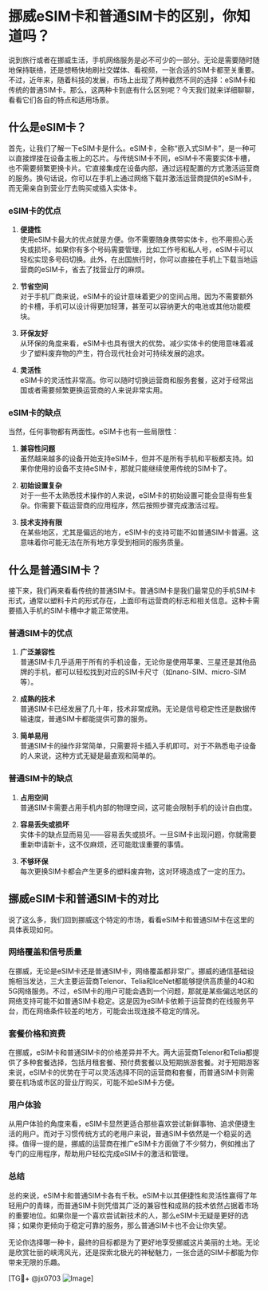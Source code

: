 # 挪威eSIM卡和普通SIM卡的区别，你知道吗？

说到旅行或者在挪威生活，手机网络服务是必不可少的一部分。无论是需要随时随地保持联络，还是想畅快地刷社交媒体、看视频，一张合适的SIM卡都至关重要。不过，近年来，随着科技的发展，市场上出现了两种截然不同的选择：eSIM卡和传统的普通SIM卡。那么，这两种卡到底有什么区别呢？今天我们就来详细聊聊，看看它们各自的特点和适用场景。

## 什么是eSIM卡？

首先，让我们了解一下eSIM卡是什么。eSIM卡，全称“嵌入式SIM卡”，是一种可以直接焊接在设备主板上的芯片。与传统SIM卡不同，eSIM卡不需要实体卡槽，也不需要频繁更换卡片。它直接集成在设备内部，通过远程配置的方式激活运营商的服务。换句话说，你可以在手机上通过网络下载并激活运营商提供的eSIM卡，而无需亲自到营业厅去购买或插入实体卡。

### eSIM卡的优点

1. **便捷性**  
   使用eSIM卡最大的优点就是方便。你不需要随身携带实体卡，也不用担心丢失或损坏。如果你有多个号码需要管理，比如工作号和私人号，eSIM卡可以轻松实现多号码切换。此外，在出国旅行时，你可以直接在手机上下载当地运营商的eSIM卡，省去了找营业厅的麻烦。

2. **节省空间**  
   对于手机厂商来说，eSIM卡的设计意味着更少的空间占用。因为不需要额外的卡槽，手机可以设计得更加轻薄，甚至可以容纳更大的电池或其他功能模块。

3. **环保友好**  
   从环保的角度来看，eSIM卡也具有很大的优势。减少实体卡的使用意味着减少了塑料废弃物的产生，符合现代社会对可持续发展的追求。

4. **灵活性**  
   eSIM卡的灵活性非常高。你可以随时切换运营商和服务套餐，这对于经常出国或者需要频繁更换运营商的人来说非常实用。

### eSIM卡的缺点

当然，任何事物都有两面性。eSIM卡也有一些局限性：

1. **兼容性问题**  
   虽然越来越多的设备开始支持eSIM卡，但并不是所有手机和平板都支持。如果你使用的设备不支持eSIM卡，那就只能继续使用传统的SIM卡了。

2. **初始设置复杂**  
   对于一些不太熟悉技术操作的人来说，eSIM卡的初始设置可能会显得有些复杂。你需要下载运营商的应用程序，然后按照步骤完成激活过程。

3. **技术支持有限**  
   在某些地区，尤其是偏远的地方，eSIM卡的支持可能不如普通SIM卡普遍。这意味着你可能无法在所有地方享受到相同的服务质量。

## 什么是普通SIM卡？

接下来，我们再来看看传统的普通SIM卡。普通SIM卡是我们最常见的手机SIM卡形式，通常以塑料卡片的形式存在，上面印有运营商的标志和相关信息。这种卡需要插入手机的SIM卡槽中才能正常使用。

### 普通SIM卡的优点

1. **广泛兼容性**  
   普通SIM卡几乎适用于所有的手机设备，无论你是使用苹果、三星还是其他品牌的手机，都可以轻松找到对应的SIM卡尺寸（如nano-SIM、micro-SIM等）。

2. **成熟的技术**  
   普通SIM卡已经发展了几十年，技术非常成熟。无论是信号稳定性还是数据传输速度，普通SIM卡都能提供可靠的服务。

3. **简单易用**  
   普通SIM卡的操作非常简单，只需要将卡插入手机即可。对于不熟悉电子设备的人来说，这种方式无疑是最直观和简单的。

### 普通SIM卡的缺点

1. **占用空间**  
   普通SIM卡需要占用手机内部的物理空间，这可能会限制手机的设计自由度。

2. **容易丢失或损坏**  
   实体卡的缺点显而易见——容易丢失或损坏。一旦SIM卡出现问题，你就需要重新申请新卡，这不仅麻烦，还可能耽误重要的事情。

3. **不够环保**  
   每次更换SIM卡都会产生更多的塑料废弃物，这对环境造成了一定的压力。

## 挪威eSIM卡和普通SIM卡的对比

说了这么多，我们回到挪威这个特定的市场，看看eSIM卡和普通SIM卡在这里的具体表现如何。

### 网络覆盖和信号质量

在挪威，无论是eSIM卡还是普通SIM卡，网络覆盖都非常广。挪威的通信基础设施相当发达，三大主要运营商Telenor、Telia和IceNet都能够提供高质量的4G和5G网络服务。不过，eSIM卡的用户可能会遇到一个问题，那就是某些偏远地区的网络支持可能不如普通SIM卡稳定。这是因为eSIM卡依赖于运营商的在线服务平台，而在网络条件较差的地方，可能会出现连接不稳定的情况。

### 套餐价格和资费

在挪威，eSIM卡和普通SIM卡的价格差异并不大。两大运营商Telenor和Telia都提供了多种套餐选择，包括月租套餐、预付费套餐以及短期旅游套餐。对于短期游客来说，eSIM卡的优势在于可以灵活选择不同的运营商和套餐，而普通SIM卡则需要在机场或市区的营业厅购买，可能不如eSIM卡方便。

### 用户体验

从用户体验的角度来看，eSIM卡显然更适合那些喜欢尝试新鲜事物、追求便捷生活的用户。而对于习惯传统方式的老用户来说，普通SIM卡依然是一个稳妥的选择。值得一提的是，挪威的运营商在推广eSIM卡方面做了不少努力，例如推出了专门的应用程序，帮助用户轻松完成eSIM卡的激活和管理。

### 总结

总的来说，eSIM卡和普通SIM卡各有千秋。eSIM卡以其便捷性和灵活性赢得了年轻用户的青睐，而普通SIM卡则凭借其广泛的兼容性和成熟的技术依然占据着市场的重要地位。如果你是一个喜欢尝试新技术的人，那么eSIM卡无疑是更好的选择；如果你更倾向于稳定可靠的服务，那么普通SIM卡也不会让你失望。

无论你选择哪一种卡，最终的目标都是为了更好地享受挪威这片美丽的土地。无论是欣赏壮丽的峡湾风光，还是探索北极光的神秘魅力，一张合适的SIM卡都能为你带来无限的乐趣。

[TG💪+ @jx0703 ![Image](https://github.com/user-attachments/assets/dbca1d08-cadb-493c-b0ec-ad6f7a83f270)]
